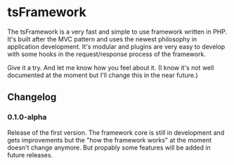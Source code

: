 tsFramework
===========

The tsFramework is a very fast and simple to use framework written in PHP. It's built after the MVC pattern and uses the newest philosophy in application development. It's modular and plugins are very easy to develop with some hooks in the request/response process of the framework.

Give it a try. And let me know how you feel about it. (I know it's not well documented at the moment but I'll change this in the near future.)

Changelog
---------
### 0.1.0-alpha 
Release of the first version. The framework core is still in development and gets improvements but the "how the framework works" at the moment doesn't change anymore. But propably some features will be added in future releases.

